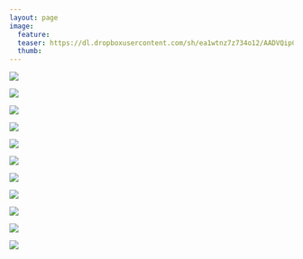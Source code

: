 ```yaml
---
layout: page
image:
  feature:
  teaser: https://dl.dropboxusercontent.com/sh/ea1wtnz7z734o12/AADVQipCYA2W-wincgghjHnoa/luontokuvat/kes%C3%A4/8/DS32799-245px.jpg
  thumb:
---
```


[![](https://dl.dropboxusercontent.com/sh/ea1wtnz7z734o12/AADx4L1tsldIYjw40AFAIPAwa/luontokuvat/kes%C3%A4/8/DS32591-800px.jpg)](https://dl.dropboxusercontent.com/sh/ea1wtnz7z734o12/AACvSeYSQDdOjciA2o67w5lya/luontokuvat/kes%C3%A4/8/DS32591.jpg)

[![](https://dl.dropboxusercontent.com/sh/ea1wtnz7z734o12/AACFTSTDRWy3fl3v1yMc1WFSa/luontokuvat/kes%C3%A4/8/DS32597-800px.jpg)](https://dl.dropboxusercontent.com/sh/ea1wtnz7z734o12/AACGMd-oY4PrbrAR6UUUdlqja/luontokuvat/kes%C3%A4/8/DS32597.jpg)

[![](https://dl.dropboxusercontent.com/sh/ea1wtnz7z734o12/AACJgoFnn1PrvjaeUviIM2eba/luontokuvat/kes%C3%A4/8/DS32598-800px.jpg)](https://dl.dropboxusercontent.com/sh/ea1wtnz7z734o12/AABwQ0r3mAFPcOYXcSaXLheCa/luontokuvat/kes%C3%A4/8/DS32598.jpg)

[![](https://dl.dropboxusercontent.com/sh/ea1wtnz7z734o12/AABgPU_Xw7kwsZaUqLwCy5l8a/luontokuvat/kes%C3%A4/8/DS32606-800px.jpg)](https://dl.dropboxusercontent.com/sh/ea1wtnz7z734o12/AAD05kiLQQOwPGmhKjZsi_EBa/luontokuvat/kes%C3%A4/8/DS32606.jpg)

[![](https://dl.dropboxusercontent.com/sh/ea1wtnz7z734o12/AAAkKMDGVNoifC1XQ31PhSn7a/luontokuvat/kes%C3%A4/8/DS32609-800px.jpg)](https://dl.dropboxusercontent.com/sh/ea1wtnz7z734o12/AADV5JpqEfpJc5tyjF8yPGjDa/luontokuvat/kes%C3%A4/8/DS32609.jpg)

[![](https://dl.dropboxusercontent.com/sh/ea1wtnz7z734o12/AADbp1EktLGSopo9Ah-QE9j8a/luontokuvat/kes%C3%A4/8/DS32828-800px.jpg)](https://dl.dropboxusercontent.com/sh/ea1wtnz7z734o12/AACXRVaB7DFMh4E-JTQatGLsa/luontokuvat/kes%C3%A4/8/DS32828.jpg)

[![](https://dl.dropboxusercontent.com/sh/ea1wtnz7z734o12/AAB4rViJcA3dTCRRCjIR5a1-a/luontokuvat/kes%C3%A4/8/DS32835-800px.jpg)](https://dl.dropboxusercontent.com/sh/ea1wtnz7z734o12/AAD_l2TPMCvKQ5DsFsD4suqUa/luontokuvat/kes%C3%A4/8/DS32835.jpg)

[![](https://dl.dropboxusercontent.com/sh/ea1wtnz7z734o12/AAAYz4x7EF6Tan69bXrCHozJa/luontokuvat/kes%C3%A4/8/DS32821-800px.jpg)](https://dl.dropboxusercontent.com/sh/ea1wtnz7z734o12/AABAjRLPu8DAW6xBmkTChRiaa/luontokuvat/kes%C3%A4/8/DS32821.jpg)

[![](https://dl.dropboxusercontent.com/sh/ea1wtnz7z734o12/AAAF7KRcvMMFfaCj85nIwJa4a/luontokuvat/kes%C3%A4/8/DS32825-800px.jpg)](https://dl.dropboxusercontent.com/sh/ea1wtnz7z734o12/AACwIyyow1xa9ZBOrzdpS7hKa/luontokuvat/kes%C3%A4/8/DS32825.jpg)

[![](https://dl.dropboxusercontent.com/sh/ea1wtnz7z734o12/AACcagzSwduPekmyTFNOOnTLa/luontokuvat/kes%C3%A4/8/DS32791-800px.jpg)](https://dl.dropboxusercontent.com/sh/ea1wtnz7z734o12/AAD6CnNmslEUcLJvwNJzVytia/luontokuvat/kes%C3%A4/8/DS32791.jpg)

[![](https://dl.dropboxusercontent.com/sh/ea1wtnz7z734o12/AAA9gdO0JrkniiI-f7Ymkz_1a/luontokuvat/kes%C3%A4/8/DS32799-800px.jpg)](https://dl.dropboxusercontent.com/sh/ea1wtnz7z734o12/AADeXebepTvRpBqLmS7QNnn1a/luontokuvat/kes%C3%A4/8/DS32799.jpg)

